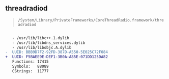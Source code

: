 ## threadradiod

> `/System/Library/PrivateFrameworks/CoreThreadRadio.framework/threadradiod`

```diff

   - /usr/lib/libc++.1.dylib
   - /usr/lib/libdns_services.dylib
   - /usr/lib/libobjc.A.dylib
-  UUID: BBB9D7F2-92FD-387D-A550-5E025C72F084
+  UUID: F5BAEE9E-DEF1-3B0A-A85E-071DD125DA82
   Functions: 17415
   Symbols:   88089
   CStrings:  11777

```
